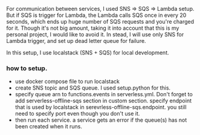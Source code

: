 For communication between services, I used SNS => SQS => Lambda setup.
But if SQS is trigger for Lambda, the Lambda calls SQS once in every 20 seconds, which ends up huge number of SQS requests and you're charged for it. Though it's not big amount, taking it into account that this is my personal project, I would like to avoid it. In stead, I will use only SNS for Lambda trigger, and set up dead letter queue for failure.

In this setup, I use localstack (SNS + SQS) for local development.

### how to setup.

- use docker compose file to run localstack
- create SNS topic and SQS queue. I used setup.python for this.
- specify queue arn to functions.events in serverless.yml. Don't forget to add serverless-offline-sqs section in custom section. specify endpoint that is used by localstack in serevrless-offline-sqs.endpoint. you still need to specify port even though you don't use it.
- then run each service. a service gets an error if the queue(s) has not been created when it runs.
